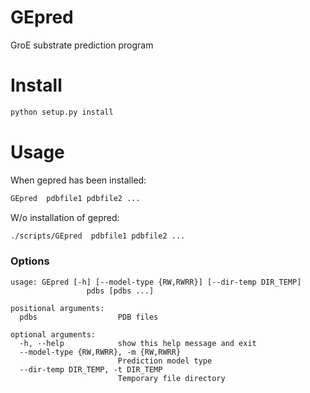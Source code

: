 # GEpred
GroE substrate prediction program

# Install
```bash
python setup.py install
```

# Usage
When gepred has been installed:
```bash
GEpred  pdbfile1 pdbfile2 ...
```

W/o installation of gepred:
```bash
./scripts/GEpred  pdbfile1 pdbfile2 ...
```

### Options
```
usage: GEpred [-h] [--model-type {RW,RWRR}] [--dir-temp DIR_TEMP]
                 pdbs [pdbs ...]

positional arguments:
  pdbs                  PDB files

optional arguments:
  -h, --help            show this help message and exit
  --model-type {RW,RWRR}, -m {RW,RWRR}
                        Prediction model type
  --dir-temp DIR_TEMP, -t DIR_TEMP
                        Temporary file directory
```